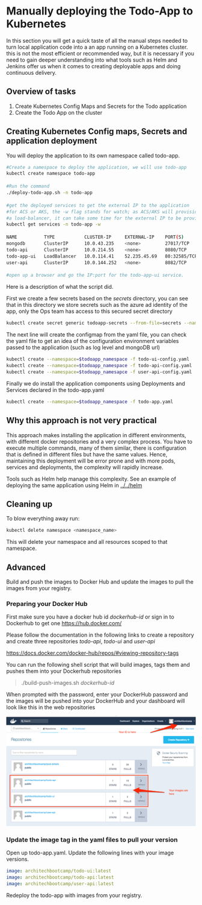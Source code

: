 # Manually deploying the Todo-App to Kubernetes

In this section you will get a quick taste of all the manual steps needed to turn local application code into a an app running on a Kubernetes cluster. this is not the most efficient or recommended way, but it is necessary if you need to gain deeper understanding into what tools such as Helm and Jenkins offer us when it comes to creating deployable apps and doing continuous delivery.

## Overview of tasks ##

1. Create Kubernetes Config Maps and Secrets for the Todo application
2. Create the Todo App on the cluster

## Creating Kubernetes Config maps, Secrets and application deployment

You will deploy the application to its own namespace called todo-app.

```bash
#Create a namespace to deploy the application, we will use todo-app
kubectl create namespace todo-app

#Run the command
./deploy-todo-app.sh -n todo-app

#get the deployed services to get the external IP to the application
#for ACS or AKS, the -w flag stands for watch; as ACS/AKS will provision 
#a load-balancer, it can take some time for the external IP to be provided.
kubectl get services -n todo-app -w

NAME          TYPE           CLUSTER-IP     EXTERNAL-IP    PORT(S)        AGE
mongodb       ClusterIP      10.0.43.235    <none>         27017/TCP      2m
todo-api      ClusterIP      10.0.214.55    <none>         8080/TCP       2m
todo-app-ui   LoadBalancer   10.0.114.41    52.235.45.69   80:32585/TCP   2m
user-api      ClusterIP      10.0.144.252   <none>         8082/TCP       2m

#open up a browser and go the IP:port for the todo-app-ui service.
```

Here is a description of what the script did.

First we create a few secrets based on the _secrets_ directory, you can see that in this directory we store secrets such as the azure ad identity of the app, only the Ops team has access to this secured secret directory

```bash
kubectl create secret generic todoapp-secrets --from-file=secrets --namespace=$todoapp_namespace
```

The next line will create the configmap from the yaml file, you can check the yaml file to get an idea of the configuration environment variables passed to the application (such as log level and mongoDB url)

```bash
kubectl create --namespace=$todoapp_namespace -f todo-ui-config.yaml
kubectl create --namespace=$todoapp_namespace -f todo-api-config.yaml
kubectl create --namespace=$todoapp_namesapce -f user-api-config.yaml
```

Finally we do install the application components using Deployments and Services declared in the todo-app.yaml

```bash
kubectl create --namespace=$todoapp_namespace -f todo-app.yaml
```

## Why this approach is not very practical ##

This approach makes installing the application in different environments, with different docker repositories and a very complex process.  You have to execute multiple commands, many of them similar, there is configuration that is defined in different files but have the same values.  Hence, maintaining this deployment will be error prone and with more pods, services and deployments, the complexity will rapidly increase.

Tools such as Helm help manage this complexity.  See an example of deploying the same application using Helm in [../../helm](../../helm/README.md)

## Cleaning up ##

To blow everything away run:

```sh
kubectl delete namespace <namespace_name>
```

This will delete your namespace and all resources scoped to that namespace.

## Advanced ##

Build and push the images to Docker Hub and update the images to pull the images from your registry.  

### Preparing your Docker Hub ###

First make sure you have a docker hub id _dockerhub-id_ or sign in to Dockerhub  to get one
https://hub.docker.com/

Please follow the documentation in the following links to create a repository and create three repositories _todo-api_, _todo-ui_ and _user-api_

https://docs.docker.com/docker-hub/repos/#viewing-repository-tags

You can run the following shell script that will build images, tags them and pushes them into your Dockerhub repositories

> ./build-push-images.sh _dockerhub-id_

When prompted with the password, enter your DockerHub password and the images will be pushed into your DockerHub and your dashboard will look like this in the web repositories

![Alt text](./readme-images/Docker_Hub.png?raw=true "Docker Hub Dashboard")

### Update the image tag in the yaml files to pull your version ###

Open up todo-app.yaml. Update the following lines with your image versions.

```yaml
image: architechbootcamp/todo-ui:latest
image: architechbootcamp/todo-api:latest
image: architechbootcamp/user-api:latest
```

Redeploy the todo-app with images from your registry.
